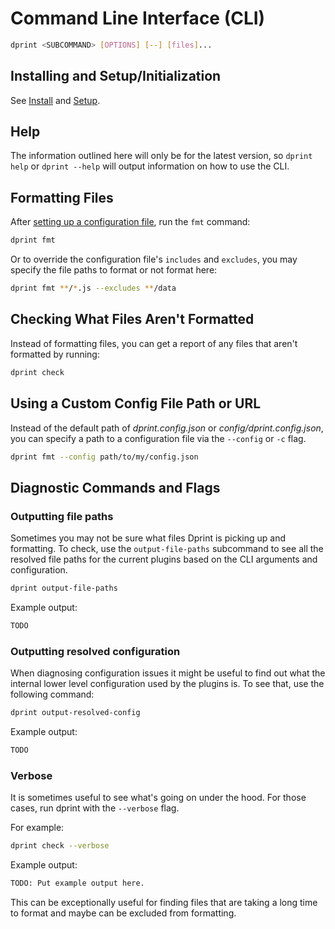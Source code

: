 # Command Line Interface (CLI)

```bash
dprint <SUBCOMMAND> [OPTIONS] [--] [files]...
```

## Installing and Setup/Initialization

See [Install](install) and [Setup](setup).

## Help

The information outlined here will only be for the latest version, so `dprint help` or `dprint --help` will output information on how to use the CLI.

## Formatting Files

After [setting up a configuration file](setup), run the `fmt` command:

```bash
dprint fmt
```

Or to override the configuration file's `includes` and `excludes`, you may specify the file paths to format or not format here:

```bash
dprint fmt **/*.js --excludes **/data
```

## Checking What Files Aren't Formatted

Instead of formatting files, you can get a report of any files that aren't formatted by running:

```bash
dprint check
```

## Using a Custom Config File Path or URL

Instead of the default path of *dprint.config.json* or *config/dprint.config.json*, you can specify a path to a configuration file via the `--config` or `-c` flag.

```bash
dprint fmt --config path/to/my/config.json
```

## Diagnostic Commands and Flags

### Outputting file paths

Sometimes you may not be sure what files Dprint is picking up and formatting. To check, use the `output-file-paths` subcommand to see all the resolved file paths for the current plugins based on the CLI arguments and configuration.

```bash
dprint output-file-paths
```

Example output:

```bash
TODO
```

### Outputting resolved configuration

When diagnosing configuration issues it might be useful to find out what the internal lower level configuration used by the plugins is. To see that, use the following command:

```bash
dprint output-resolved-config
```

Example output:

```bash
TODO
```

### Verbose

It is sometimes useful to see what's going on under the hood. For those cases, run dprint with the `--verbose` flag.

For example:

```bash
dprint check --verbose
```

Example output:

```bash
TODO: Put example output here.
```

This can be exceptionally useful for finding files that are taking a long time to format and maybe can be excluded from formatting.
